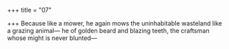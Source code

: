 +++
title = "07"

+++
Because like a mower, he again mows the uninhabitable wasteland like a  grazing animal— he of golden beard and blazing teeth, the craftsman whose might is  never blunted—  